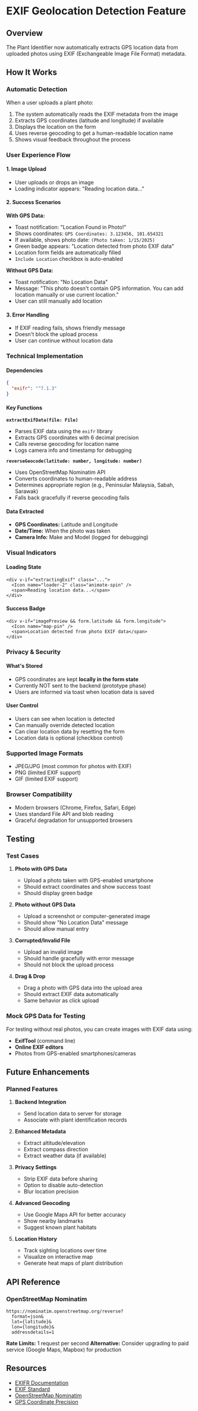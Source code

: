 # EXIF Geolocation Detection Feature

## Overview
The Plant Identifier now automatically extracts GPS location data from uploaded photos using EXIF (Exchangeable Image File Format) metadata.

## How It Works

### Automatic Detection
When a user uploads a plant photo:
1. The system automatically reads the EXIF metadata from the image
2. Extracts GPS coordinates (latitude and longitude) if available
3. Displays the location on the form
4. Uses reverse geocoding to get a human-readable location name
5. Shows visual feedback throughout the process

### User Experience Flow

#### 1. **Image Upload**
- User uploads or drops an image
- Loading indicator appears: "Reading location data..."

#### 2. **Success Scenarios**

**With GPS Data:**
- Toast notification: "Location Found in Photo!"
- Shows coordinates: `GPS Coordinates: 3.123456, 101.654321`
- If available, shows photo date: `(Photo taken: 1/15/2025)`
- Green badge appears: "Location detected from photo EXIF data"
- Location form fields are automatically filled
- `Include Location` checkbox is auto-enabled

**Without GPS Data:**
- Toast notification: "No Location Data"
- Message: "This photo doesn't contain GPS information. You can add location manually or use current location."
- User can still manually add location

#### 3. **Error Handling**
- If EXIF reading fails, shows friendly message
- Doesn't block the upload process
- User can continue without location data

### Technical Implementation

#### Dependencies
```json
{
  "exifr": "^7.1.3"
}
```

#### Key Functions

**`extractExifData(file: File)`**
- Parses EXIF data using the `exifr` library
- Extracts GPS coordinates with 6 decimal precision
- Calls reverse geocoding for location name
- Logs camera info and timestamp for debugging

**`reverseGeocode(latitude: number, longitude: number)`**
- Uses OpenStreetMap Nominatim API
- Converts coordinates to human-readable address
- Determines appropriate region (e.g., Peninsular Malaysia, Sabah, Sarawak)
- Falls back gracefully if reverse geocoding fails

#### Data Extracted
- **GPS Coordinates:** Latitude and Longitude
- **Date/Time:** When the photo was taken
- **Camera Info:** Make and Model (logged for debugging)

### Visual Indicators

#### Loading State
```vue
<div v-if="extractingExif" class="...">
  <Icon name="loader-2" class="animate-spin" />
  <span>Reading location data...</span>
</div>
```

#### Success Badge
```vue
<div v-if="imagePreview && form.latitude && form.longitude">
  <Icon name="map-pin" />
  <span>Location detected from photo EXIF data</span>
</div>
```

### Privacy & Security

#### What's Stored
- GPS coordinates are kept **locally in the form state**
- Currently NOT sent to the backend (prototype phase)
- Users are informed via toast when location data is saved

#### User Control
- Users can see when location is detected
- Can manually override detected location
- Can clear location data by resetting the form
- Location data is optional (checkbox control)

### Supported Image Formats
- JPEG/JPG (most common for photos with EXIF)
- PNG (limited EXIF support)
- GIF (limited EXIF support)

### Browser Compatibility
- Modern browsers (Chrome, Firefox, Safari, Edge)
- Uses standard File API and blob reading
- Graceful degradation for unsupported browsers

## Testing

### Test Cases

1. **Photo with GPS Data**
   - Upload a photo taken with GPS-enabled smartphone
   - Should extract coordinates and show success toast
   - Should display green badge

2. **Photo without GPS Data**
   - Upload a screenshot or computer-generated image
   - Should show "No Location Data" message
   - Should allow manual entry

3. **Corrupted/Invalid File**
   - Upload an invalid image
   - Should handle gracefully with error message
   - Should not block the upload process

4. **Drag & Drop**
   - Drag a photo with GPS data into the upload area
   - Should extract EXIF data automatically
   - Same behavior as click upload

### Mock GPS Data for Testing
For testing without real photos, you can create images with EXIF data using:
- **ExifTool** (command line)
- **Online EXIF editors**
- Photos from GPS-enabled smartphones/cameras

## Future Enhancements

### Planned Features
1. **Backend Integration**
   - Send location data to server for storage
   - Associate with plant identification records

2. **Enhanced Metadata**
   - Extract altitude/elevation
   - Extract compass direction
   - Extract weather data (if available)

3. **Privacy Settings**
   - Strip EXIF data before sharing
   - Option to disable auto-detection
   - Blur location precision

4. **Advanced Geocoding**
   - Use Google Maps API for better accuracy
   - Show nearby landmarks
   - Suggest known plant habitats

5. **Location History**
   - Track sighting locations over time
   - Visualize on interactive map
   - Generate heat maps of plant distribution

## API Reference

### OpenStreetMap Nominatim
```
https://nominatim.openstreetmap.org/reverse?
  format=json&
  lat={latitude}&
  lon={longitude}&
  addressdetails=1
```

**Rate Limits:** 1 request per second
**Alternative:** Consider upgrading to paid service (Google Maps, Mapbox) for production

## Resources
- [EXIFR Documentation](https://github.com/MikeKovarik/exifr)
- [EXIF Standard](https://www.exif.org/)
- [OpenStreetMap Nominatim](https://nominatim.org/)
- [GPS Coordinate Precision](https://en.wikipedia.org/wiki/Decimal_degrees)
